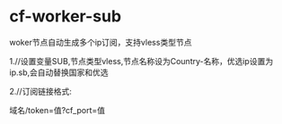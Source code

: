 # cf-worker-sub

woker节点自动生成多个ip订阅，支持vless类型节点

1.//设置变量SUB,节点类型vless,节点名称设为Country-名称，优选ip设置为ip.sb,会自动替换国家和优选

2.//订阅链接格式:

域名/token=值?cf_port=值
